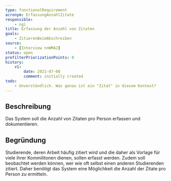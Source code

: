 ```yaml
---
type: functionalRequirement
acronym: ErfassungAnzahlZitate
responsible: 
    - ngi
title: Erfassung der Anzahl von Zitaten
goals: 
    - ZitierenBeimAbschreiben
source:
    - [Interview nnWMA2]
status: open
prefilterPriorizationPoints: 0
history:
    v1:
        date: 2021-07-08
        comment: initially created
todo: 
    - Unverständlich. Was genau ist ein "Zitat" in diesem Kontext? 
---
```


## Beschreibung
Das System soll die Anzahl von Zitaten pro Person erfassen und dokumentieren.

## Begründung
Studierende, deren Arbeit häufig zitiert wird und die daher als Vorlage für viele ihrer Kommilitonen dienen, sollen erfasst werden. Zudem soll beobachtet werden können, wer wie oft selbst einen anderen Studierenden zitiert. Daher benötigt das System eine Möglichkeit die Anzahl der Zitate pro Person zu ermitteln.


